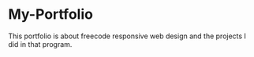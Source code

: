 # My-Portfolio
This portfolio is about freecode responsive web design and the projects I did in that program.
